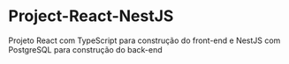 # Project-React-NestJS
Projeto React com TypeScript para construção do front-end e NestJS com PostgreSQL para construção do back-end
